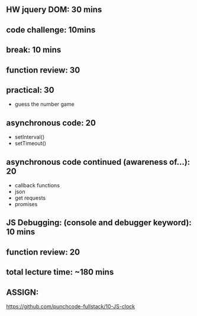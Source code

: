 
## HW jquery DOM: 30 mins

## code challenge: 10mins

## break: 10 mins

## function review: 30


## practical: 30
- guess the number game

## asynchronous code: 20
- setInterval()
- setTimeout()

## asynchronous code continued (awareness of...): 20
- callback functions
- json
- get requests
- promises

## JS Debugging: (console and debugger keyword): 10 mins

## function review: 20

## total lecture time: ~180 mins

## ASSIGN:
https://github.com/punchcode-fullstack/10-JS-clock